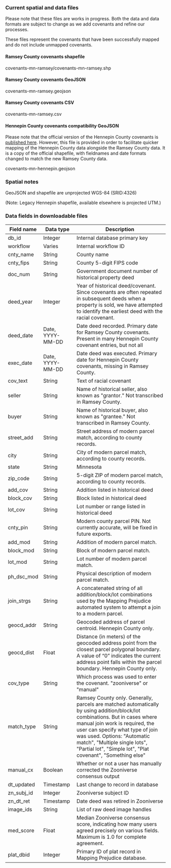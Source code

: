 ### Current spatial and data files

Please note that these files are works in progress. Both the data and data formats are subject to change as we add covenants and refine our processes.

These files represent the covenants that have been successfully mapped and do not include unmapped covenants.

#### Ramsey County covenants shapefile
covenants-mn-ramsey/covenants-mn-ramsey.shp

#### Ramsey County covenants GeoJSON
covenants-mn-ramsey.geojson

#### Ramsey County covenants CSV
covenants-mn-ramsey.csv

#### Hennepin County covenants compatibility GeoJSON
Please note that the official version of the Hennepin County covenants is [published here](https://conservancy.umn.edu/handle/11299/217209). However, this file is provided in order to facilitate quicker mapping of the Hennepin County data alongside the Ramsey County data. It is a copy of the official shapefile, with fieldnames and date formats changed to match the new Ramsey County data.

covenants-mn-hennepin.geojson


### Spatial notes
GeoJSON and shapefile are unprojected WGS-84 (SRID:4326)

(Note: Legacy Hennepin shapefile, available elsewhere is projected UTM.)

### Data fields in downloadable files

| Field name  | Data type | Description |
| ------------- | ------------- | ------------- |
db_id  |  Integer  |  Internal database primary key  |
workflow  |  Varies  |  Internal workflow ID  |
cnty_name  |  String  |  County name  |
cnty_fips  |  String  |  County 5-digit FIPS code  |
doc_num  |  String  |  Government document number of historical property deed  |
deed_year  |  Integer  |  Year of historical deed/covenant. Since covenants are often repeated in subsequent deeds when a property is sold, we have attempted to identify the earliest deed with the racial covenant.  |
deed_date  |  Date, YYYY-MM-DD  |  Date deed recorded. Primary date for Ramsey County covenants. Present in many Hennepin County covenant entries, but not all  |
exec_date  |  Date, YYYY-MM-DD  |  Date deed was executed. Primary date for Hennepin County covenants, missing in Ramsey County.  |
cov_text  |  String  |  Text of racial covenant  |
seller  |  String  |  Name of historical seller, also known as "grantor." Not transcribed in Ramsey County.  |
buyer  |  String  |  Name of historical buyer, also known as "grantee." Not transcribed in Ramsey County.  |
street_add  |  String  |  Street address of modern parcel match, according to county records.  |
city  |  String  |  City of modern parcel match, according to county records.  |
state  |  String  |  Minnesota  |
zip_code  |  String  |  5-digit ZIP of modern parcel match, according to county records.  |
add_cov  |  String  |  Addition listed in historical deed  |
block_cov  |  String  |  Block listed in historical deed  |
lot_cov  |  String  |  Lot number or range listed in historical deed  |
cnty_pin  |  String  |  Modern county parcel PIN. Not currently accurate, will be fixed in future exports.  |
add_mod  |  String  |  Addition of modern parcel match.  |
block_mod  |  String  |  Block of modern parcel match.  |
lot_mod  |  String  |  Lot number of modern parcel match.  |
ph_dsc_mod  |  String  |  Physical description of modern parcel match.  |
join_strgs  |  String  |  A concatenated string of all addition/block/lot combinations used by the Mapping Prejudice automated system to attempt a join to a modern parcel.  |
geocd_addr  |  String  |  Geocoded address of parcel centroid. Hennepin County only.  |
geocd_dist  |  Float  |  Distance (in meters) of the geocoded address point from the closest parcel polygonal boundary. A value of “0” indicates the current address point falls within the parcel boundary. Hennepin County only. |
cov_type  |  String  |  Which process was used to enter the covenant. "zooniverse" or "manual"  |
match_type  |  String  |  Ramsey County only. Generally, parcels are matched automatically by using addition/block/lot combinations. But in cases where manual join work is required, the user can specify what type of join was used. Options: "Automatic match", "Multiple single lots", "Partial lot", "Simple lot", "Plat covenant", "Something else"  |
manual_cx  |  Boolean  |  Whether or not a user has manually corrected the Zooniverse consensus output  |
dt_updated  |  Timestamp  |  Last change to record in database  |
zn_subj_id  |  Integer  |  Zooniverse subject ID  |
zn_dt_ret  |  Timestamp  |  Date deed was retired in Zooniverse  |
image_ids  |  String  |  List of raw deed image handles  |
med_score  |  Float  |  Median Zooniverse consensus score, indicating how many users agreed precisely on various fields. Maximum is 1.0 for complete agreement.  |
plat_dbid  |  Integer  |  Primary ID of plat record in Mapping Prejudice database.  |
